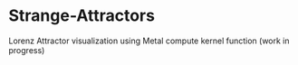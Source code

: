 # Strange-Attractors
Lorenz Attractor visualization using Metal compute kernel function (work in progress)
